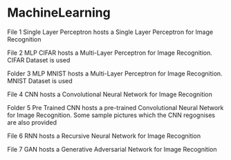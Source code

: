 # MachineLearning

File 1 Single Layer Perceptron hosts a Single Layer Perceptron for Image Recognition

File 2 MLP CIFAR hosts a Multi-Layer Perceptron for Image Recognition. CIFAR Dataset is used

Folder 3 MLP MNIST hosts a Multi-Layer Perceptron for Image Recognition. MNIST Dataset is used

File 4 CNN hosts a Convolutional Neural Network for Image Recognition

Folder 5 Pre Trained CNN hosts a pre-trained Convolutional Neural Network for Image Recognition. Some sample pictures which the CNN regognises are also provided

File 6 RNN hosts a Recursive Neural Network for Image Recognition

File 7 GAN hosts a Generative Adversarial Network for Image Recognition

